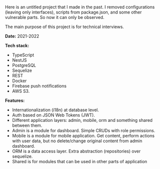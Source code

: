 Here is an untitled project that I made in the past. I removed configurations (leaving only interfaces), scripts from package.json, and some other vulnerable parts. So now it can only be observed. 

The main purpose of this project is for technical interviews.

**Date:** 2021-2022

**Tech stack:**<br>
- TypeScript
- NestJS
- PostgreSQL
- Sequelize
- REST
- Docker
- Firebase push notifications
- AWS S3.

**Features:**<br>
- Internationalization (i18n) at database level.
- Auth based on JSON Web Tokens (JWT).
- Different application layers: admin, mobile, orm and something shared between them.
- Admin is a module for dashboard. Simple CRUDs with role permissions.
- Mobile is a module for mobile application. Get content, perform actions with user data, but no delete/change original content from admin dashboard.
- ORM is a data access layer. Extra abstraction (repositories) over sequelize.
- Shared is for modules that can be used in other parts of application